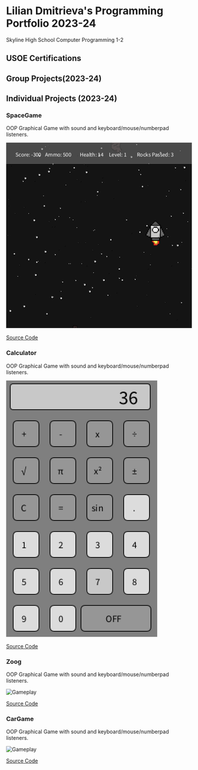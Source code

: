 # Lilian Dmitrieva's Programming Portfolio 2023-24
Skyline High School Computer Programming 1-2

## USOE Certifications

## Group Projects(2023-24)

## Individual Projects (2023-24)


### SpaceGame
OOP Graphical Game with sound and keyboard/mouse/numberpad listeners.

![Gameplay](https://github.com/LilianDm/programmingportfolio/blob/main/images/sg1.png?raw=true)

[Source Code](https://github.com/LilianDm/programmingportfolio/blob/main/src/SpaceGame.zip)

### Calculator
OOP Graphical Game with sound and keyboard/mouse/numberpad listeners.

![Gameplay](https://github.com/LilianDm/programmingportfolio/blob/main/images/calc.png?raw=true)

[Source Code](https://github.com/LilianDm/programmingportfolio/blob/main/src/CalcKeyboard.zip)

### Zoog
OOP Graphical Game with sound and keyboard/mouse/numberpad listeners.

![Gameplay]()

[Source Code](https://github.com/LilianDm/programmingportfolio/blob/main/src/Zoog.zip)

### CarGame
OOP Graphical Game with sound and keyboard/mouse/numberpad listeners.

![Gameplay]()

[Source Code](https://github.com/LilianDm/programmingportfolio/blob/main/src/MakingCars%202.zip)
